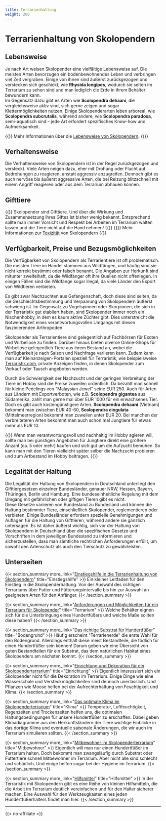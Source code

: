 ```yaml
---
title: Terrarienhaltung
weight: 200
---
```


# Terrarienhaltung von Skolopendern

## Lebensweise

Je nach Art weisen Skolopender eine vielfältige Lebensweise auf. Die meisten Arten bevorzugen ein bodenbewohnendes Leben und verbringen viel Zeit vergraben. Einige von ihnen sind äußerst zurückgezogen und verstecken sich geschickt, wie **Rhysida longipes**, wodurch sie selten im Terrarium zu sehen sind und man lediglich die Erde in ihrem Behälter bewundern kann.  
Im Gegensatz dazu gibt es Arten wie **Scolopendra dehaani**, die vergleichsweise aktiv sind, sich gerne zeigen und sogar Klettermöglichkeiten nutzen. Einige Skolopenderarten leben arboreal, wie **Scolopendra subcrutalis**, während andere, wie **Scolopendra paradoxa**, semi-aquatisch sind – jede Art erfordert spezifisches Know-how und Aufmerksamkeit.

{{<hint info>}}
Mehr Informationen über die [Lebensweise von Skolopendern](/skolopender/lebensweise).
{{</hint>}}

## Verhaltensweise

Die Verhaltensweise von Skolopendern ist in der Regel zurückgezogen und versteckt. Viele Arten neigen dazu, eher mit Drohung oder Flucht auf Bedrohungen zu reagieren, anstatt aggressiv anzugreifen. Dennoch gibt es auch nervöse bis äußerst aggressive Arten, die bei Reizung blitzschnell mit einem Angriff reagieren oder aus dem Terrarium abhauen können.

## Gifttiere

{{<hint danger>}}
Skolopender sind Gifttiere. Und über die Wirkung und Zusammensetzung ihres Giftes ist bisher wenig bekannt. Entsprechend sollte man immer Vorsicht und Respekt bei Arbeiten im Terrarium walten lassen und die Tiere nicht auf die Hand nehmen!
{{</hint>}}
{{<hint info>}}
Mehr Informationen zur [Toxizität](/skolopender/toxizitat) von Skolopendern
{{</hint>}}

## Verfügbarkeit, Preise und Bezugsmöglichkeiten

Die Verfügbarkeit von Skolopendern als Terrarientiere ist oft problematisch. Die meisten Tiere im Handel stammen aus Wildfängen, und häufig sind sie nicht korrekt bestimmt oder falsch benannt. Die Angaben zur Herkunft sind mitunter zweifelhaft, da die Wildfänger oft ihre Quellen nicht offenlegen. In einigen Fällen sind die Wildfänge sogar illegal, da viele Länder den Export von Wildtieren verbieten.  

Es gibt zwar Nachzuchten aus Gefangenschaft, doch diese sind selten, da die Geschlechtsbestimmung und Verpaarung von Skolopendern äußerst schwierig ist. Im Gegensatz zu Vogelspinnen oder Skorpionen, die sich in der Terraristik gut etabliert haben, sind Skolopender immer noch ein Nischenhobby, in dem es kaum aktive Züchter gibt. Dies unterstreicht die Notwendigkeit eines verantwortungsvollen Umgangs mit diesen faszinierenden Arthropoden.

Skolopender als Terrarientiere sind gelegentlich auf Fachbörsen für Exoten und Wirbellose zu finden. Darüber hinaus bieten diverse Online-Shops für Wirbellose gelegentlich Tiere aus ihrem Bestand an, wobei die Verfügbarkeit je nach Saison und Nachfrage variieren kann. Zudem kann man auf Kleinanzeigen-Portalen speziell für Terraristik, wie beispielsweise [Terraristik.com](https://www.terraristik.com/tb/kaufen-und-verkaufen/myriapoda/01.03.04/), private Anzeigen finden, in denen Skolopender zum Verkauf oder Tausch angeboten werden.

Durch die Schwierigkeit der Nachzucht und der geringen Verbreitung der Tiere im Hobby sind die Preise zuweilen ordentlich. Da bezahlt man schnell für kleine Pedelings von "Malaysian Jewel" seine EUR 250. Auch für Arten aus Ländern mit Exportverboten, wie z.B. **Scolopendra gigantea** aus Südamerika, zahlt man gerne mal über EUR 1000 für ein erwachsenes Tier.  
Doch es gibt auch kostengünstigere Arten. **Scolopendra dehaani** (Vietnam) bekommt man zwischen EUR 40-60, **Scolopendra cingulata** (Mittelmeerregion) bekommt man zuweilen unter EUR 20. Bei manchen der verbreiteteren Arten bekommt man auch schon mal Jungtiere für etwas mehr als EUR 10.  

{{<hint good>}}
Wenn man verantwortungsvoll und nachhaltig im Hobby agieren will, sollte man bei günstigen Angeboten für Jungtiere direkt eine größere Anzahl (ca. 5 oder mehr) kaufen und sich gut um die Aufzucht bemühen. So kann man mit den Tieren vielleicht später selber die Nachzucht probieren und zum Artbestand im Hobby beitragen.
{{</hint>}}

## Legalität der Haltung

Die Legalität der Haltung von Skolopendern in Deutschland unterliegt den Gifttiergesetzen einzelner Bundesländer, genauer NRW,  Hessen, Bayern, Thüringen, Berlin und Hamburg. EIne bundeseinheitliche Regelung mit dem Umgang mit gefährlichen oder giftigen Tieren gibt es nicht.  
Diese Gesetze variieren von Bundesland zu Bundesland und können die Haltung bestimmter Tiere, einschließlich Skolopender, reglementieren oder verbieten. Einige Bundesländer erfordern spezielle Genehmigungen und Auflagen für die Haltung von Gifttieren, während andere sie gänzlich untersagen. Es ist daher äußerst wichtig, sich vor der Haltung von Skolopendern in Deutschland über die spezifischen Gesetze und Vorschriften in dem jeweiligen Bundesland zu informieren und sicherzustellen, dass man sämtliche rechtlichen Anforderungen erfüllt, um sowohl den Artenschutz als auch den Tierschutz zu gewährleisten.

## Unterseiten

{{< section_summary 
    more_link="[Einstiegshilfe in die Terrarienhaltung von Skolopendern](einsteiger)"
    title="Einstiegshilfe"
    >}}
Ein kleiner Leitfaden für den Einstieg in die Skolopenderhaltung. Von der Auswahl des richtigen Terrariums über Futter und Fütterungsintervalle bis hin zur Auswahl an geeigneten Arten für den Anfänger.
{{< /section_summary >}}

{{< section_summary 
    more_link="[Anforderungen und Möglichkeiten für ein Terrarium für Skolopender](terrarium)"
    title="Terrarium"
    >}}
Welche Behälter eignen sich für die Unterbringung eines Hundertfüßers und welche Maße sollten diese haben?
{{< /section_summary >}}

{{< section_summary 
    more_link="[Das richtige Substrat für Hundertfüßer](bodengrund)"
    title="Bodengrund"
    >}}
Häufig erscheint "Terrarienerde" die erste Wahl für den Bodengrund. Allerdings enthält diese meist Bestandteile, die tödlich für einen Hundertfüßer sein können! Darum geben wir eine Übersicht von guten Bestandteilen für ein Substrat, das dem natürlichen Habitat eines Skolopenders am nächsten kommt.
{{< /section_summary >}}

{{< section_summary 
    more_link="[Einrichtung und Dekoration für ein Skolopenderterrarium](einrichtung)"
    title="Einrichtung"
    >}}
Eigentlich interessiert sich ein Skolopender nicht für die Dekoration im Terrarium. Einige Dinge wie eine Wasserschale und Versteckmöglichkeiten sind dennoch unerlässlich. Und Pflanzen wie Moose helfen bei der Aufrechterhaltung von Feuchtigkeit und Klima.
{{< /section_summary >}}

{{< section_summary 
    more_link="[Das optimale Klima im Skolopenderterrarium](klima)"
    title="Klima"
    >}}
Temperatur, Luftfeuchtigkeit, Regenzeiten und Trockenzeiten helfen uns, die optimalen Haltungsbedingungen für unsere Hundertfüßer zu erschaffen. Dabei geben Klimadiagramme aus den Herkunftsländern der Tiere wichtige Einblicke in das dortige Klima und eventuelle saisonale Änderungen, die wir auch im Terrarium simulieren sollten.
{{< /section_summary >}}

{{< section_summary 
    more_link="[Mitbewohner im Skolopenderterrarium](helfer)"
    title="Mitbewohner"
    >}}
Eigentlich will man nur einen Hundertfüßer im Terrarium halten. Doch bekommt man zwangsläufig durch Substrat oder Futtertiere schnell Mitbewohner im Terrarium. Aber nicht alle sind schlecht und schädlich. Und einige helfen sogar bei der Hygiene im Terrarium.
{{< /section_summary >}}

{{< section_summary 
    more_link="[Hilfsmittel](hilfsmittel)"
    title="Hilfsmittel"
    >}}
In der Terraristik mit Skolopendern gibt es eine Reihe von kleinen Hilfsmitteln, die die Arbeit im Terrarium deutlich vereinfachen und für den Halter sicherer machen. Eine Auswahl für den Werkzeugkasten eines jeden Hundertfüßerhalters findet man hier.
{{< /section_summary >}}

---
{{< no-affiliate >}}
